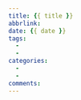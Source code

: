 ```yaml
---
title: {{ title }}
abbrlink:
date: {{ date }}
tags:
  - 
  - 
categories:
  - 
  - 
comments: 
---
```

<!-- more -->